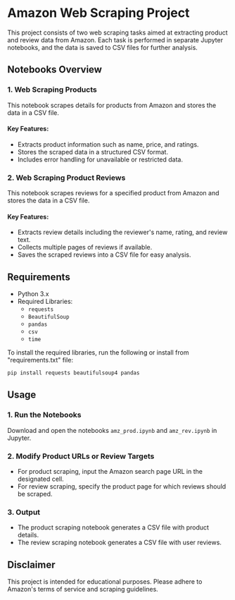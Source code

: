
# Amazon Web Scraping Project

This project consists of two web scraping tasks aimed at extracting product and review data from Amazon. Each task is performed in separate Jupyter notebooks, and the data is saved to CSV files for further analysis.

## Notebooks Overview

### 1. Web Scraping Products
This notebook scrapes details for products from Amazon and stores the data in a CSV file.

#### Key Features:
- Extracts product information such as name, price, and ratings.
- Stores the scraped data in a structured CSV format.
- Includes error handling for unavailable or restricted data.

### 2. Web Scraping Product Reviews
This notebook scrapes reviews for a specified product from Amazon and stores the data in a CSV file.

#### Key Features:
- Extracts review details including the reviewer's name, rating, and review text.
- Collects multiple pages of reviews if available.
- Saves the scraped reviews into a CSV file for easy analysis.

## Requirements

- Python 3.x
- Required Libraries:
  - `requests`
  - `BeautifulSoup`
  - `pandas`
  - `csv`
  - `time`

To install the required libraries, run the following or install from "requirements.txt" file:

```bash
pip install requests beautifulsoup4 pandas
```

## Usage

### 1. Run the Notebooks

Download and open the notebooks `amz_prod.ipynb` and `amz_rev.ipynb` in Jupyter.

### 2. Modify Product URLs or Review Targets

- For product scraping, input the Amazon search page URL in the designated cell.
- For review scraping, specify the product page for which reviews should be scraped.

### 3. Output

- The product scraping notebook generates a CSV file with product details.
- The review scraping notebook generates a CSV file with user reviews.

## Disclaimer
This project is intended for educational purposes. Please adhere to Amazon's terms of service and scraping guidelines.
